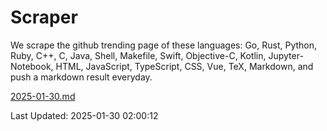 # Scraper

We scrape the github trending page of these languages: Go, Rust, Python, Ruby, C++, C, Java, Shell, Makefile, Swift, Objective-C, Kotlin, Jupyter-Notebook, HTML, JavaScript, TypeScript, CSS, Vue, TeX, Markdown, and push a markdown result everyday.

[2025-01-30.md](https://github.com/cumthxy/github-trending-backup/blob/master/2025-01-30.md)

Last Updated: 2025-01-30 02:00:12